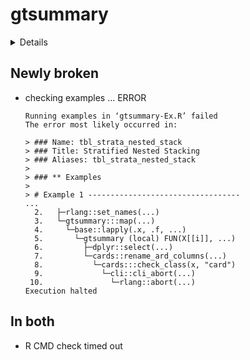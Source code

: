 # gtsummary

<details>

* Version: 2.1.0
* GitHub: https://github.com/ddsjoberg/gtsummary
* Source code: https://github.com/cran/gtsummary
* Date/Publication: 2025-02-19 23:30:02 UTC
* Number of recursive dependencies: 206

Run `revdepcheck::revdep_details(, "gtsummary")` for more info

</details>

## Newly broken

*   checking examples ... ERROR
    ```
    Running examples in ‘gtsummary-Ex.R’ failed
    The error most likely occurred in:
    
    > ### Name: tbl_strata_nested_stack
    > ### Title: Stratified Nested Stacking
    > ### Aliases: tbl_strata_nested_stack
    > 
    > ### ** Examples
    > 
    > # Example 1 ----------------------------------
    ...
      2.   ├─rlang::set_names(...)
      3.   └─gtsummary:::map(...)
      4.     └─base::lapply(.x, .f, ...)
      5.       └─gtsummary (local) FUN(X[[i]], ...)
      6.         ├─dplyr::select(...)
      7.         └─cards::rename_ard_columns(...)
      8.           └─cards:::check_class(x, "card")
      9.             └─cli::cli_abort(...)
     10.               └─rlang::abort(...)
    Execution halted
    ```

## In both

*   R CMD check timed out
    

